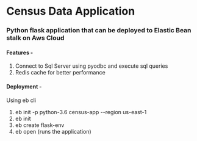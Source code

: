 # Census Data Application

### Python flask application that can be deployed to Elastic Bean stalk on Aws Cloud

#### Features -
1) Connect to Sql Server using pyodbc and execute sql queries
2) Redis cache for better performance

#### Deployment -
Using eb cli
1) eb init -p python-3.6 census-app --region us-east-1
2) eb init
3) eb create flask-env
4) eb open (runs the application)

